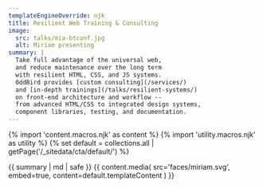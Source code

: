 ```yaml
---
templateEngineOverride: njk
title: Resilient Web Training & Consulting
image:
  src: talks/mia-btconf.jpg
  alt: Miriam presenting
summary: |
  Take full advantage of the universal web,
  and reduce maintenance over the long term
  with resilient HTML, CSS, and JS systems.
  OddBird provides [custom consulting](/services/)
  and [in-depth trainings](/talks/resilient-systems/)
  on front-end architecture and workflow --
  from advanced HTML/CSS to integrated design systems,
  component libraries, testing, and documentation.
---
```


{% import 'content.macros.njk' as content %}
{% import 'utility.macros.njk' as utility %}
{% set default = collections.all | getPage('/_sitedata/cta/default/') %}

{{ summary | md | safe }}
{{ content.media(
  src='faces/miriam.svg',
  embed=true,
  content=default.templateContent
) }}

